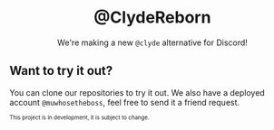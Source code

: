 <h1 align="center">@ClydeReborn</h1>
<p align="center">We're making a new <code>@clyde</code> alternative for Discord!</p>

## Want to try it out?
You can clone our repositories to try it out. We also have a deployed account `@muwhosetheboss`, feel free to send it a friend request.

<sup><sub>This project is in development, it is subject to change.</sup></sub>
